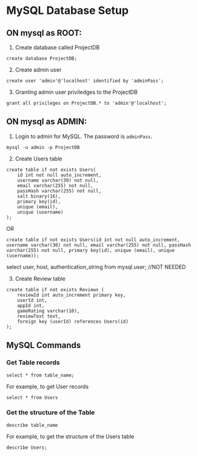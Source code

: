 # MySQL Database Setup

## ON mysql as ROOT:

1. Create database called ProjectDB
```
create database ProjectDB;
```

2. Create admin user
```
create user 'admin'@'localhost' identified by 'adminPass';
```

3. Granting admin user priviledges to the ProjectDB 
```
grant all privileges on ProjectDB.* to 'admin'@'localhost';
```

## ON mysql as ADMIN:
1. Login to admin for MySQL. The password is `adminPass`.  
```
mysql -u admin -p ProjectDB
```

2. Create Users table
```
create table if not exists Users(
    id int not null auto_increment,
    username varchar(30) not null,
    email varchar(255) not null,
    passHash varchar(255) not null,
    salt binary(16),
    primary key(id),
    unique (email),
    unique (username)
);
```
OR

```
create table if not exists Users(id int not null auto_increment, username varchar(30) not null, email varchar(255) not null, passHash varchar(255) not null, primary key(id), unique (email), unique (username));
```

select user, host, authentication_string from mysql.user; //NOT NEEDED

3. Create Review table
```
create table if not exists Reviews (
    reviewId int auto_increment primary key,
    userId int,
    appId int,
    gameRating varchar(10),
    reviewText text,
    foreign key (userId) references Users(id)
);
```

## MySQL Commands
### Get Table records
```
select * from table_name;
```

For example, to get User records
```
select * from Users
```

### Get the structure of the Table
```
describe table_name
```

For example, to get the structure of the Users table
```
describe Users;
```

